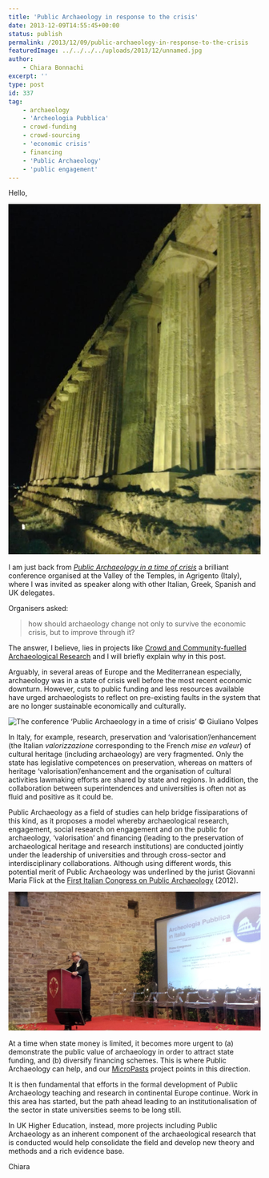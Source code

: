 ```yaml
---
title: 'Public Archaeology in response to the crisis'
date: 2013-12-09T14:55:45+00:00
status: publish
permalink: /2013/12/09/public-archaeology-in-response-to-the-crisis
featuredImage: ../../../../uploads/2013/12/unnamed.jpg
author: 
    - Chiara Bonnachi
excerpt: ''
type: post
id: 337
tag:
    - archaeology
    - 'Archeologia Pubblica'
    - crowd-funding
    - crowd-sourcing
    - 'economic crisis'
    - financing
    - 'Public Archaeology'
    - 'public engagement'
---
```

Hello,

![Temple of Concord, Valley of the temples, Agrigento](../../../../uploads/2013/12/unnamed.jpg)

I am just back from *[Public Archaeology in a time of crisis](http://www.parcodeitempli.net/pages/giornate-gregoriane-vii-edizione "Public Archaeology in a time of crisis")* a brilliant conference organised at the Valley of the Temples, in Agrigento (Italy), where I was invited as speaker along with other Italian, Greek, Spanish and UK delegates.

Organisers asked:

> how should archaeology change not only to survive the economic crisis, but to improve through it?

The answer, I believe, lies in projects like [Crowd and Community-fuelled Archaeological Research](http://www.ucl.ac.uk/archaeology/research/directory/community-bevan "Crowd and Community-fuelled Archaeological Research") and I will briefly explain why in this post.

Arguably, in several areas of Europe and the Mediterranean especially, archaeology was in a state of crisis well before the most recent economic downturn. However, cuts to public funding and less resources available have urged archaeologists to reflect on pre-existing faults in the system that are no longer sustainable economically and culturally.

![The conference ‘Public Archaeology in a time of crisis’ © Giuliano Volpes
](../../../../uploads/sites/2/2013/12/BaPrCh7CMAAUM2l.jpg-large.jpg)

In Italy, for example, research, preservation and ‘valorisation’/enhancement (the Italian *valorizzazione* corresponding to the French *mise en valeur*) of cultural heritage (including archaeology) are very fragmented. Only the state has legislative competences on preservation, whereas on matters of heritage ‘valorisation’/enhancement and the organisation of cultural activities lawmaking efforts are shared by state and regions. In addition, the collaboration between superintendences and universities is often not as fluid and positive as it could be.

Public Archaeology as a field of studies can help bridge fissiparations of this kind, as it proposes a model whereby archaeological research, engagement, social research on engagement and on the public for archaeology, ‘valorisation’ and financing (leading to the preservation of archaeological heritage and research institutions) are conducted jointly under the leadership of universities and through cross-sector and interdisciplinary collaborations. Although using different words, this potential merit of Public Archaeology was underlined by the jurist Giovanni Maria Flick at the [First Italian Congress on Public Archaeology](http://www.archeopubblica2012.it "First Italian Congress on Public Archaeology") (2012).

![Giovanni Maria Flick introducing the First Italian Congress on Public Archaeology © Arianna De Falco, Laboratori Archeologici San Gallo](../../../../uploads/sites/2/2013/12/664655_10151113102936366_1476937150_o.jpg)


At a time when state money is limited, it becomes more urgent to (a) demonstrate the public value of archaeology in order to attract state funding, and (b) diversify financing schemes. This is where Public Archaeology can help, and our [MicroPasts](http://micropasts.org "MicroPasts") project points in this direction.

It is then fundamental that efforts in the formal development of Public Archaeology teaching and research in continental Europe continue. Work in this area has started, but the path ahead leading to an institutionalisation of the sector in state universities seems to be long still.

In UK Higher Education, instead, more projects including Public Archaeology as an inherent component of the archaeological research that is conducted would help consolidate the field and develop new theory and methods and a rich evidence base.

Chiara